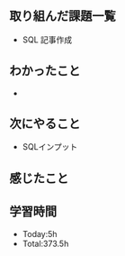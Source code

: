 
## 取り組んだ課題一覧
- SQL 記事作成
## わかったこと
- 
## 次にやること
- SQLインプット
## 感じたこと

  
## 学習時間
- Today:5h
- Total:373.5h
